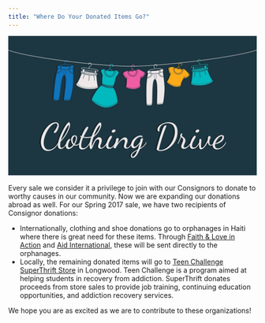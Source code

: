 ```yaml
---
title: "Where Do Your Donated Items Go?"
---
```


![](/img/blog/17390701_10154208258930836_6586378165903652142_o.jpg)

Every sale we consider it a privilege to join with our Consignors to donate to worthy causes in our community. Now we are expanding our donations abroad as well. For our Spring 2017 sale, we have two recipients of Consignor donations:

* Internationally, clothing and shoe donations go to orphanages in Haiti where there is great need for these items. Through [Faith & Love in Action](https://faithandloveinaction.org/about.htm) and [Aid International](https://aidinternationalinc.org/), these will be sent directly to the orphanages.
* Locally, the remaining donated items will go to [Teen Challenge SuperThrift Store](https://teenchallengesuperthrift.cc/) in Longwood. Teen Challenge is a program aimed at helping students in recovery from addiction. SuperThrift donates proceeds from store sales to provide job training, continuing education opportunities, and addiction recovery services.

We hope you are as excited as we are to contribute to these organizations!
